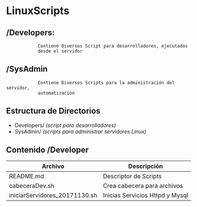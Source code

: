 # LinuxScripts

## /Developers:
                Contiene Diversos Script para desarrolladores, ejecutados
                desde el servidor


## /SysAdmin
                Contiene Diversos Scripts para la administración del servidor,
                automatización


## Estructura de Directorios


* Developers/ *(script para desarrolladores)*
* SysAdmin/	  *(scripts para administrar servidores Linux)*



## Contenido /Developer

| Archivo | Descripción |
| ---- | ---- |
| README.md | Descriptor de Scripts |
| cabeceraDev.sh | Crea cabecera para archivos |
| iniciarServidores_20171130.sh | Inicias Servicios Httpd y Mysql |
